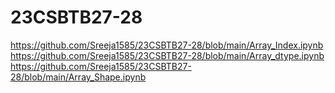 # 23CSBTB27-28
https://github.com/Sreeja1585/23CSBTB27-28/blob/main/Array_Index.ipynb
https://github.com/Sreeja1585/23CSBTB27-28/blob/main/Array_dtype.ipynb
https://github.com/Sreeja1585/23CSBTB27-28/blob/main/Array_Shape.ipynb
